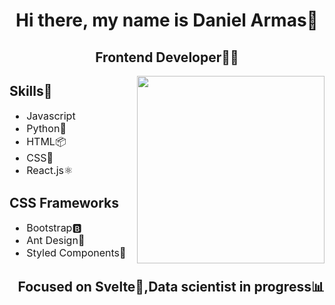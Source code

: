 <h1 align="center">Hi there, my name is Daniel Armas👋</h1>
<h2 align="center">Frontend Developer👨‍💻</h2>
  <img align='right' src="https://media.giphy.com/media/ZeFG00TVXs54Pw4c8e/giphy.gif" width="300"/>
  <div align='left'>
    <h2>Skills🚀</h2>
    <ul style='font-size: 16px'>
      <li>Javascript</li>
      <li>Python🐍</li>
      <li>HTML📦</li>
      <li>CSS📱</li>
      <li>React.js⚛️</li>
    </ul>
  </div>
  <div align='left'>
    <h2>CSS Frameworks</h2>
    <ul style='font-size: 16px'>
      <li>Bootstrap🅱️</li>
      <li>Ant Design🐜</li>
      <li>Styled Components💅</li>
    </ul>
  </div>
<h2 align='right'>Focused on Svelte🤫,Data scientist in progress📊</h2>

